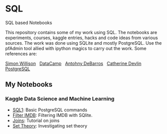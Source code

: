 # SQL
SQL based Notebooks

This repository contains some of my work using SQL.  The notebooks are experiments, 
courses, kaggle entries, hacks and code ideas from various sources.  The work was done using SQLite and mostly PostgreSQL.  Use the pfAdmin tool allied with ipython magics to carry out the work.  Some references are:

[Simon Willison](https://github.com/simonw/csvs-to-sqlite) &nbsp;
[DataCamp](https://www.datacamp.com/) &nbsp;
[Antohny DeBarros](https://nostarch.com/practicalSQL) &nbsp; 
[Catherine Devlin](https://github.com/catherinedevlin/ipython-sql) &nbsp; 
[PostgreSQL](http://www.postgresqltutorial.com/) &nbsp;

## My Notebooks

### Kaggle Data Science and Machine Learning

* [SQL1](https://github.com/riched158/SQL/blob/master/SQL1.ipynb): Basic PostgreSQL commands
* [Filter IMDB](https://github.com/riched158/SQL/blob/master/SQLFiltering.ipynb): Filtering IMDB with SQlite.
* [Joins](https://github.com/riched158/SQL/blob/master/SQLJoins.ipynb): Tutorial on joins
* [Set Theory](https://github.com/riched158/SQL/blob/master/SQLSetTheory.ipynb): Investigating set theory

